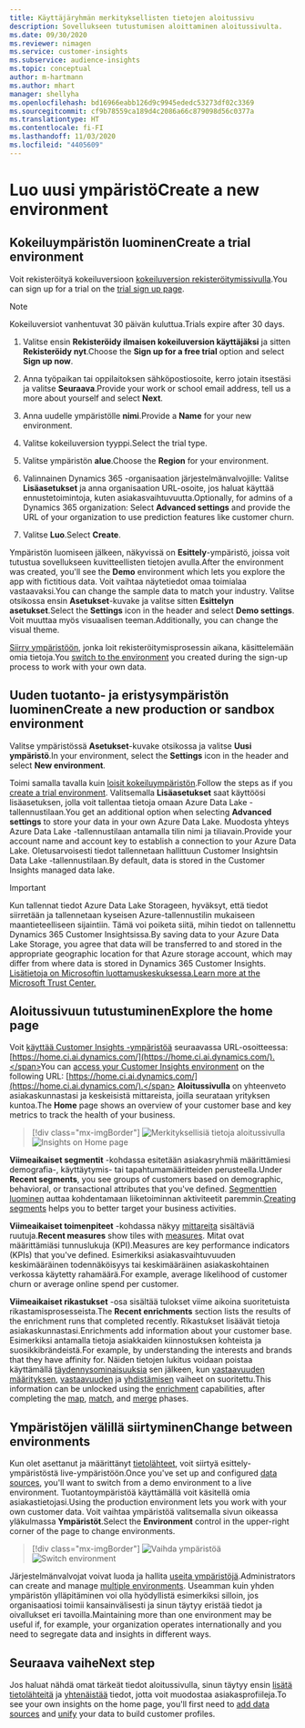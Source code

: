 ```yaml
---
title: Käyttäjäryhmän merkityksellisten tietojen aloitussivu
description: Sovellukseen tutustumisen aloittaminen aloitussivulta.
ms.date: 09/30/2020
ms.reviewer: nimagen
ms.service: customer-insights
ms.subservice: audience-insights
ms.topic: conceptual
author: m-hartmann
ms.author: mhart
manager: shellyha
ms.openlocfilehash: bd16966eabb126d9c9945ededc53273df02c3369
ms.sourcegitcommit: cf9b78559ca189d4c2086a66c879098d56c0377a
ms.translationtype: HT
ms.contentlocale: fi-FI
ms.lasthandoff: 11/03/2020
ms.locfileid: "4405609"
---
```

# <a name="create-a-new-environment"></a><span data-ttu-id="7a810-103">Luo uusi ympäristö</span><span class="sxs-lookup"><span data-stu-id="7a810-103">Create a new environment</span></span>

## <a name="create-a-trial-environment"></a><span data-ttu-id="7a810-104">Kokeiluympäristön luominen</span><span class="sxs-lookup"><span data-stu-id="7a810-104">Create a trial environment</span></span>

<span data-ttu-id="7a810-105">Voit rekisteröityä kokeiluversioon [kokeiluversion rekisteröitymissivulla](https://dynamics.microsoft.com/get-started/free-trial/?appname=customerinsights).</span><span class="sxs-lookup"><span data-stu-id="7a810-105">You can sign up for a trial on the [trial sign up page](https://dynamics.microsoft.com/get-started/free-trial/?appname=customerinsights).</span></span> 

> [!NOTE]
> <span data-ttu-id="7a810-106">Kokeiluversiot vanhentuvat 30 päivän kuluttua.</span><span class="sxs-lookup"><span data-stu-id="7a810-106">Trials expire after 30 days.</span></span>

1. <span data-ttu-id="7a810-107">Valitse ensin **Rekisteröidy ilmaisen kokeiluversion käyttäjäksi** ja sitten **Rekisteröidy nyt**.</span><span class="sxs-lookup"><span data-stu-id="7a810-107">Choose the **Sign up for a free trial** option and select **Sign up now**.</span></span>

1. <span data-ttu-id="7a810-108">Anna työpaikan tai oppilaitoksen sähköpostiosoite, kerro jotain itsestäsi ja valitse **Seuraava**.</span><span class="sxs-lookup"><span data-stu-id="7a810-108">Provide your work or school email address, tell us a more about yourself and select **Next**.</span></span>

1. <span data-ttu-id="7a810-109">Anna uudelle ympäristölle **nimi**.</span><span class="sxs-lookup"><span data-stu-id="7a810-109">Provide a **Name** for your new environment.</span></span> 

1. <span data-ttu-id="7a810-110">Valitse kokeiluversion tyyppi.</span><span class="sxs-lookup"><span data-stu-id="7a810-110">Select the trial type.</span></span>

1. <span data-ttu-id="7a810-111">Valitse ympäristön **alue**.</span><span class="sxs-lookup"><span data-stu-id="7a810-111">Choose the **Region** for your environment.</span></span>

1. <span data-ttu-id="7a810-112">Valinnainen Dynamics 365 -organisaation järjestelmänvalvojille: Valitse **Lisäasetukset** ja anna organisaation URL-osoite, jos haluat käyttää ennustetoimintoja, kuten asiakasvaihtuvuutta.</span><span class="sxs-lookup"><span data-stu-id="7a810-112">Optionally, for admins of a Dynamics 365 organization: Select **Advanced settings** and provide the URL of your organization to use prediction features like customer churn.</span></span>

1. <span data-ttu-id="7a810-113">Valitse **Luo**.</span><span class="sxs-lookup"><span data-stu-id="7a810-113">Select **Create**.</span></span> 

<span data-ttu-id="7a810-114">Ympäristön luomiseen jälkeen, näkyvissä on **Esittely**-ympäristö, joissa voit tutustua sovellukseen kuvitteellisten tietojen avulla.</span><span class="sxs-lookup"><span data-stu-id="7a810-114">After the environment was created, you'll see the **Demo** environment which lets you explore the app with fictitious data.</span></span> <span data-ttu-id="7a810-115">Voit vaihtaa näytetiedot omaa toimialaa vastaavaksi.</span><span class="sxs-lookup"><span data-stu-id="7a810-115">You can change the sample data to match your industry.</span></span> <span data-ttu-id="7a810-116">Valitse otsikossa ensin **Asetukset**-kuvake ja valitse sitten **Esittelyn asetukset**.</span><span class="sxs-lookup"><span data-stu-id="7a810-116">Select the **Settings** icon in the header and select **Demo settings**.</span></span> <span data-ttu-id="7a810-117">Voit muuttaa myös visuaalisen teeman.</span><span class="sxs-lookup"><span data-stu-id="7a810-117">Additionally, you can change the visual theme.</span></span> 

<span data-ttu-id="7a810-118">[Siirry ympäristöön](#change-between-environments), jonka loit rekisteröitymisprosessin aikana, käsittelemään omia tietoja.</span><span class="sxs-lookup"><span data-stu-id="7a810-118">You [switch to the environment](#change-between-environments) you created during the sign-up process to work with your own data.</span></span>

## <a name="create-a-new-production-or-sandbox-environment"></a><span data-ttu-id="7a810-119">Uuden tuotanto- ja eristysympäristön luominen</span><span class="sxs-lookup"><span data-stu-id="7a810-119">Create a new production or sandbox environment</span></span>

<span data-ttu-id="7a810-120">Valitse ympäristössä **Asetukset**-kuvake otsikossa ja valitse **Uusi ympäristö**.</span><span class="sxs-lookup"><span data-stu-id="7a810-120">In your environment, select the **Settings** icon in the header and select **New environment**.</span></span>

<span data-ttu-id="7a810-121">Toimi samalla tavalla kuin [loisit kokeiluympäristön](#create-a-trial-environment).</span><span class="sxs-lookup"><span data-stu-id="7a810-121">Follow the steps as if you [create a trial environment](#create-a-trial-environment).</span></span> <span data-ttu-id="7a810-122">Valitsemalla **Lisäasetukset** saat käyttöösi lisäasetuksen, jolla voit tallentaa tietoja omaan Azure Data Lake -tallennustilaan.</span><span class="sxs-lookup"><span data-stu-id="7a810-122">You get an additional option when selecting **Advanced settings** to store your data in your own Azure Data Lake.</span></span> <span data-ttu-id="7a810-123">Muodosta yhteys Azure Data Lake -tallennustilaan antamalla tilin nimi ja tiliavain.</span><span class="sxs-lookup"><span data-stu-id="7a810-123">Provide your account name and account key to establish a connection to your Azure Data Lake.</span></span> <span data-ttu-id="7a810-124">Oletusarvoisesti tiedot tallennetaan hallittuun Customer Insightsin Data Lake -tallennustilaan.</span><span class="sxs-lookup"><span data-stu-id="7a810-124">By default, data is stored in the Customer Insights managed data lake.</span></span>

> [!IMPORTANT]
> <span data-ttu-id="7a810-125">Kun tallennat tiedot Azure Data Lake Storageen, hyväksyt, että tiedot siirretään ja tallennetaan kyseisen Azure-tallennustilin mukaiseen maantieteelliseen sijaintiin. Tämä voi poiketa siitä, mihin tiedot on tallennettu Dynamics 365 Customer Insightsissa.</span><span class="sxs-lookup"><span data-stu-id="7a810-125">By saving data to your Azure Data Lake Storage, you agree that data will be transferred to and stored in the appropriate geographic location for that Azure storage account, which may differ from where data is stored in Dynamics 365 Customer Insights.</span></span> [<span data-ttu-id="7a810-126">Lisätietoja on Microsoftin luottamuskeskuksessa.</span><span class="sxs-lookup"><span data-stu-id="7a810-126">Learn more at the Microsoft Trust Center.</span></span>](https://www.microsoft.com/trust-center)

## <a name="explore-the-home-page"></a><span data-ttu-id="7a810-127">Aloitussivuun tutustuminen</span><span class="sxs-lookup"><span data-stu-id="7a810-127">Explore the home page</span></span>

<span data-ttu-id="7a810-128">Voit [käyttää Customer Insights -ympäristöä](https://home.ci.ai.dynamics.com/) seuraavassa URL-osoitteessa: [https://home.ci.ai.dynamics.com/](https://home.ci.ai.dynamics.com/).</span><span class="sxs-lookup"><span data-stu-id="7a810-128">You can [access your Customer Insights environment](https://home.ci.ai.dynamics.com/) on the following URL: [https://home.ci.ai.dynamics.com/](https://home.ci.ai.dynamics.com/).</span></span>
<span data-ttu-id="7a810-129">**Aloitussivulla** on yhteenveto asiakaskunnastasi ja keskeisistä mittareista, joilla seurataan yrityksen kuntoa.</span><span class="sxs-lookup"><span data-stu-id="7a810-129">The **Home** page shows an overview of your customer base and key metrics to track the health of your business.</span></span>

> [!div class="mx-imgBorder"] 
> <span data-ttu-id="7a810-130">![Merkityksellisiä tietoja aloitussivulla](media/home-page-insights.png "Merkityksellisiä tietoja aloitussivulla")</span><span class="sxs-lookup"><span data-stu-id="7a810-130">![Insights on Home page](media/home-page-insights.png "Insights on Home page")</span></span>

<span data-ttu-id="7a810-131">**Viimeaikaiset segmentit** -kohdassa esitetään asiakasryhmiä määrittämiesi demografia-, käyttäytymis- tai tapahtumamääritteiden perusteella.</span><span class="sxs-lookup"><span data-stu-id="7a810-131">Under **Recent segments**, you see groups of customers based on demographic, behavioral, or transactional attributes that you've defined.</span></span> <span data-ttu-id="7a810-132">[Segmenttien luominen](segments.md) auttaa kohdentamaan liiketoiminnan aktiviteetit paremmin.</span><span class="sxs-lookup"><span data-stu-id="7a810-132">[Creating segments](segments.md) helps you to better target your business activities.</span></span>

<span data-ttu-id="7a810-133">**Viimeaikaiset toimenpiteet** -kohdassa näkyy [mittareita](measures.md) sisältäviä ruutuja.</span><span class="sxs-lookup"><span data-stu-id="7a810-133">**Recent measures** show tiles with [measures](measures.md).</span></span> <span data-ttu-id="7a810-134">Mitat ovat määrittämiäsi tunnuslukuja (KPI).</span><span class="sxs-lookup"><span data-stu-id="7a810-134">Measures are key performance indicators (KPIs) that you've defined.</span></span> <span data-ttu-id="7a810-135">Esimerkiksi asiakasvaihtuvuuden keskimääräinen todennäköisyys tai keskimääräinen asiakaskohtainen verkossa käytetty rahamäärä.</span><span class="sxs-lookup"><span data-stu-id="7a810-135">For example, average likelihood of customer churn or average online spend per customer.</span></span>

<span data-ttu-id="7a810-136">**Viimeaikaiset rikastukset** -osa sisältää tulokset viime aikoina suoritetuista rikastamisprosesseista.</span><span class="sxs-lookup"><span data-stu-id="7a810-136">The **Recent enrichments** section lists the results of the enrichment runs that completed recently.</span></span> <span data-ttu-id="7a810-137">Rikastukset lisäävät tietoja asiakaskunnastasi.</span><span class="sxs-lookup"><span data-stu-id="7a810-137">Enrichments add information about your customer base.</span></span> <span data-ttu-id="7a810-138">Esimerkiksi antamalla tietoja asiakkaiden kiinnostuksen kohteista ja suosikkibrändeistä.</span><span class="sxs-lookup"><span data-stu-id="7a810-138">For example, by understanding the interests and brands that they have affinity for.</span></span> <span data-ttu-id="7a810-139">Näiden tietojen lukitus voidaan poistaa käyttämällä [täydennysominaisuuksia](enrichment-microsoft-graph.md) sen jälkeen, kun [vastaavuuden määrityksen](map-entities.md), [vastaavuuden](match-entities.md) ja [yhdistämisen](merge-entities.md) vaiheet on suoritettu.</span><span class="sxs-lookup"><span data-stu-id="7a810-139">This information can be unlocked using the [enrichment](enrichment-microsoft-graph.md) capabilities, after completing the [map](map-entities.md), [match](match-entities.md), and [merge](merge-entities.md) phases.</span></span>

## <a name="change-between-environments"></a><span data-ttu-id="7a810-140">Ympäristöjen välillä siirtyminen</span><span class="sxs-lookup"><span data-stu-id="7a810-140">Change between environments</span></span>

<span data-ttu-id="7a810-141">Kun olet asettanut ja määrittänyt [tietolähteet](data-sources.md), voit siirtyä esittely-ympäristöstä live-ympäristöön.</span><span class="sxs-lookup"><span data-stu-id="7a810-141">Once you've set up and configured [data sources](data-sources.md), you'll want to switch from a demo environment to a live environment.</span></span> <span data-ttu-id="7a810-142">Tuotantoympäristöä käyttämällä voit käsitellä omia asiakastietojasi.</span><span class="sxs-lookup"><span data-stu-id="7a810-142">Using the production environment lets you work with your own customer data.</span></span> <span data-ttu-id="7a810-143">Voit vaihtaa ympäristöä valitsemalla sivun oikeassa yläkulmassa **Ympäristöt**.</span><span class="sxs-lookup"><span data-stu-id="7a810-143">Select the **Environment** control in the upper-right corner of the page to change environments.</span></span>

> [!div class="mx-imgBorder"] 
> <span data-ttu-id="7a810-144">![Vaihda ympäristöä](media/home-page-environment-switcher.png "Vaihda ympäristöä")</span><span class="sxs-lookup"><span data-stu-id="7a810-144">![Switch environment](media/home-page-environment-switcher.png "Switch environment")</span></span>

<span data-ttu-id="7a810-145">Järjestelmänvalvojat voivat luoda ja hallita [useita ympäristöjä](manage-environments.md).</span><span class="sxs-lookup"><span data-stu-id="7a810-145">Administrators can create and manage [multiple environments](manage-environments.md).</span></span> <span data-ttu-id="7a810-146">Useamman kuin yhden ympäristön ylläpitäminen voi olla hyödyllistä esimerkiksi silloin, jos organisaatiosi toimii kansainvälisesti ja sinun täytyy eristää tiedot ja oivallukset eri tavoilla.</span><span class="sxs-lookup"><span data-stu-id="7a810-146">Maintaining more than one environment may be useful if, for example, your organization operates internationally and you need to segregate data and insights in different ways.</span></span>

## <a name="next-step"></a><span data-ttu-id="7a810-147">Seuraava vaihe</span><span class="sxs-lookup"><span data-stu-id="7a810-147">Next step</span></span>

<span data-ttu-id="7a810-148">Jos haluat nähdä omat tärkeät tiedot aloitussivulla, sinun täytyy ensin [lisätä tietolähteitä](data-sources.md) ja [yhtenäistää](data-unification.md) tiedot, jotta voit muodostaa asiakasprofiileja.</span><span class="sxs-lookup"><span data-stu-id="7a810-148">To see your own insights on the home page, you'll first need to [add data sources](data-sources.md) and [unify](data-unification.md) your data to build customer profiles.</span></span>
